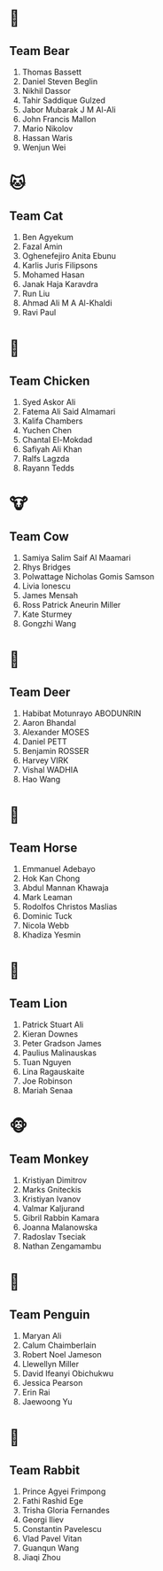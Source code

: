 
# 🐻 
## Team Bear	

1. Thomas Bassett
2. Daniel Steven Beglin
3. Nikhil Dassor
4. Tahir Saddique Gulzed
5. Jabor Mubarak J M Al-Ali
6. John Francis Mallon
7. Mario Nikolov
8. Hassan Waris
9. Wenjun Wei 
			
# 🐱
## Team Cat	

1. Ben Agyekum
2. Fazal Amin
3. Oghenefejiro Anita Ebunu
4. Karlis Juris Filipsons
5. Mohamed Hasan
6. Janak Haja Karavdra
7. Run Liu
8. Ahmad Ali M A Al-Khaldi
9. Ravi Paul

# 🐔
## Team Chicken

1. Syed Askor Ali
2. Fatema Ali Said Almamari
3. Kalifa Chambers
4. Yuchen Chen
5. Chantal El-Mokdad
6. Safiyah Ali Khan
7. Ralfs Lagzda
8. Rayann Tedds
			
# 🐮
## Team Cow

1. Samiya Salim Saif Al Maamari
2. Rhys Bridges
3. Polwattage Nicholas Gomis Samson
4. Livia Ionescu
5. James Mensah
6. Ross Patrick Aneurin Miller
7. Kate Sturmey
8. Gongzhi Wang 
			
# 🦌
## Team Deer

1. Habibat Motunrayo ABODUNRIN
2. Aaron Bhandal
3. Alexander MOSES
4. Daniel PETT
5. Benjamin ROSSER
6. Harvey VIRK
7. Vishal WADHIA
8. Hao Wang
			
# 🐴
## Team Horse

1. Emmanuel Adebayo
2. Hok Kan Chong
3. Abdul Mannan Khawaja
4. Mark Leaman
5. Rodolfos Christos Maslias
6. Dominic Tuck
7. Nicola Webb
8. Khadiza Yesmin
			
# 🦁
## Team Lion

1. Patrick Stuart Ali
2. Kieran Downes
3. Peter Gradson James
4. Paulius Malinauskas
5. Tuan Nguyen
6. Lina Ragauskaite
7. Joe Robinson
8. Mariah Senaa
			
# 🐵
## Team Monkey

1. Kristiyan Dimitrov
2. Marks Gniteckis
3. Kristiyan Ivanov
4. Valmar Kaljurand
5. Gibril Rabbin Kamara
6. Joanna Malanowska
7. Radoslav Tseciak
8. Nathan Zengamambu
			
# 🐧
## Team Penguin

1. Maryan Ali
2. Calum Chaimberlain
3. Robert Noel Jameson
4. Llewellyn Miller
5. David Ifeanyi Obichukwu
6. Jessica Pearson
7. Erin Rai
8. Jaewoong Yu
			
# 🐰
## Team Rabbit

1. Prince Agyei Frimpong
2. Fathi Rashid Ege
3. Trisha Gloria Fernandes
4. Georgi Iliev
5. Constantin Pavelescu
6. Vlad Pavel Vitan
7. Guanqun Wang
8. Jiaqi Zhou
